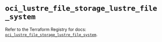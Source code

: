 # `oci_lustre_file_storage_lustre_file_system`

Refer to the Terraform Registry for docs: [`oci_lustre_file_storage_lustre_file_system`](https://registry.terraform.io/providers/oracle/oci/7.19.0/docs/resources/lustre_file_storage_lustre_file_system).
